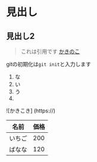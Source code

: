 # 見出し
## 見出し2


> これは引用です
[かきのこ](https://tomosta.jp)

gitの初期化は`git init`と入力します

1. な
2. い
3. う
4.
![かきこき]
(https://)

名前 | 価格
--- | ---
いちご | 200
ばなな | 120
